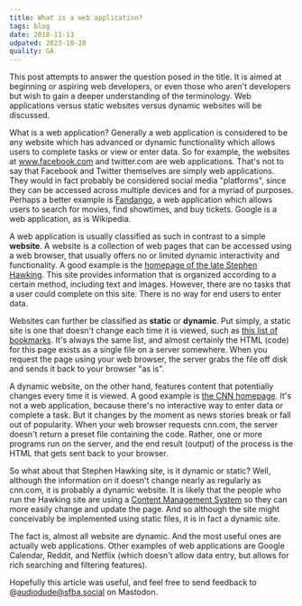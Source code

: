 ```yaml
---
title: What is a web application?
tags: blog
date: 2018-11-13
udpated: 2023-10-28
quality: GA
---
```


This post attempts to answer the question posed in the title. It is aimed at beginning or aspiring web developers, or even those who aren't developers but wish to gain a deeper understanding of the terminology. Web applications versus static websites versus dynamic websites will be discussed.

What is a web application? Generally a web application is considered to be any website which has advanced or dynamic functionality which allows users to complete tasks or view or enter data. So for example, the websites at www.facebook.com and twitter.com are web applications. That's not to say that Facebook and Twitter themselves are simply web applications. They would in fact probably be considered social media "platforms", since they can be accessed across multiple devices and for a myriad of purposes. Perhaps a better example is [Fandango](https://www.fandango.com/), a web application which allows users to search for movies, find showtimes, and buy tickets. Google is a web application, as is Wikipedia.

A web application is usually classified as such in contrast to a simple **website**. A website is a collection of web pages that can be accessed using a web browser, that usually offers no or limited dynamic interactivity and functionality. A good example is the [homepage of the late Stephen Hawking](http://www.hawking.org.uk). This site provides information that is organized according to a certain method, including text and images. However, there are no tasks that a user could complete on this site. There is no way for end users to enter data.

Websites can further be classified as **static** or **dynamic**. Put simply, a static site is one that doesn't change each time it is viewed, such as [this list of bookmarks](http://web.mit.edu/hoffmann/www/bookmarks.html). It's always the same list, and almost certainly the HTML (code) for this page exists as a single file on a server somewhere. When you request the page using your web browser, the server grabs the file off disk and sends it back to your browser "as is".

A dynamic website, on the other hand, features content that potentially changes every time it is viewed. A good example is [the CNN homepage](https://www.cnn.com/). It's not a web application, because there's no interactive way to enter data or complete a task. But it changes by the moment as news stories break or fall out of popularity. When your web browser requests cnn.com, the server doesn't return a preset file containing the code. Rather, one or more programs run on the server, and the end result (output) of the process is the HTML that gets sent back to your browser.

So what about that Stephen Hawking site, is it dynamic or static? Well, although the information on it doesn't change nearly as regularly as cnn.com, it is probably a dynamic website. It is likely that the people who run the Hawking site are using a [Content Management System](https://en.wikipedia.org/wiki/Content_management_system) so they can more easily change and update the page. And so although the site might conceivably be implemented using static files, it is in fact a dynamic site.

The fact is, almost all website are dynamic. And the most useful ones are actually web applications. Other examples of web applications are Google Calendar, Reddit, and Netflix (which doesn't allow data entry, but allows for rich searching and filtering features).

Hopefully this article was useful, and feel free to send feedback to @audiodude@sfba.social on Mastodon.
